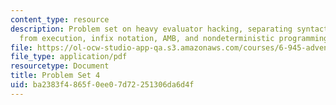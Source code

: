 ```yaml
---
content_type: resource
description: Problem set on heavy evaluator hacking, separating syntactic analysis
  from execution, infix notation, AMB, and nondeterministic programming.
file: https://ol-ocw-studio-app-qa.s3.amazonaws.com/courses/6-945-adventures-in-advanced-symbolic-programming-spring-2009/ba2383f4865f0ee07d72251306da6d4f_MIT6_945s09_assn04.pdf
file_type: application/pdf
resourcetype: Document
title: Problem Set 4
uid: ba2383f4-865f-0ee0-7d72-251306da6d4f
---
```

